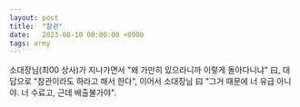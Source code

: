 ```yaml
---
layout: post
title:  "참관"
date:   2023-08-10 00:00:00 +0900
tags: army
---
```

소대장님(최00 상사)가 지나가면서 "왜 가만히 있으라니까 이렇게 돌아다니냐" 曰, 대답으로 "참관이라도 하라고 해서 한다", 이어서 소대장님 曰 "그거 때문에 너 유급 아니야. 너 수료고, 근데 배출불가야".